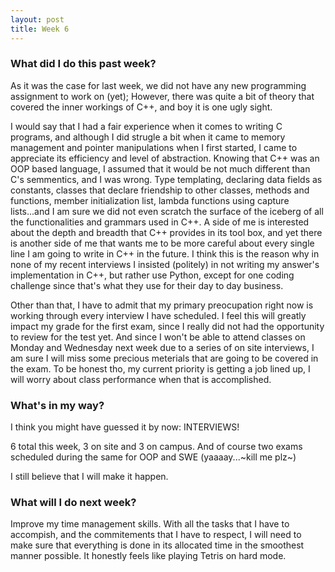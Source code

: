 ```yaml
---
layout: post
title: Week 6
---
```


### What did I do this past week?

As it was the case for last week, we did not have any new programming assignment to work on (yet); However, there was quite a bit of theory that covered the inner workings of C++, and boy it is one ugly sight.

I would say that I had a fair experience when it comes to writing C programs, and although I did strugle a bit when it came to memory management and pointer manipulations when I first started, I came to appreciate its efficiency and level of abstraction. Knowing that C++ was an OOP based language, I assumed that it would be not much different than C's semmentics, and I was wrong. Type templating, declaring data fields as constants, classes that declare friendship to other classes, methods and functions, member initialization list, lambda functions using capture lists...and I am sure we did not even scratch the surface of the iceberg of all the functionalities and grammars used in C++. A side of me is interested about the depth and breadth that C++ provides in its tool box, and yet there is another side of me that wants me to be more careful about every single line I am going to write in C++ in the future. I think this is the reason why in none of my recent interviews I insisted (politely) in not writing my answer's implementation in C++, but rather use Python, except for one coding challenge since that's what they use for their day to day business.

Other than that, I have to admit that my primary preocupation right now is working through every interview I have scheduled. I feel this will greatly impact my grade for the first exam, since I really did not had the opportunity to review for the test yet. And since I won't be able to attend classes on Monday and Wednesday next week due to a series of on site interviews, I am sure I will miss some precious meterials that are going to be covered in the exam. To be honest tho, my current priority is getting a job lined up, I will worry about class performance when that is accomplished. 

### What's in my way?

I think you might have guessed it by now: INTERVIEWS!

6 total this week, 3 on site and 3 on campus. And of course two exams scheduled during the same for OOP and SWE (yaaaay...~kill me plz~)

I still believe that I will make it happen.

### What will I do next week? 

Improve my time management skills. With all the tasks that I have to accompish, and the commitements that I have to respect, I will need to make sure that everything is done in its allocated time in the smoothest manner possible. It honestly feels like playing Tetris on hard mode.